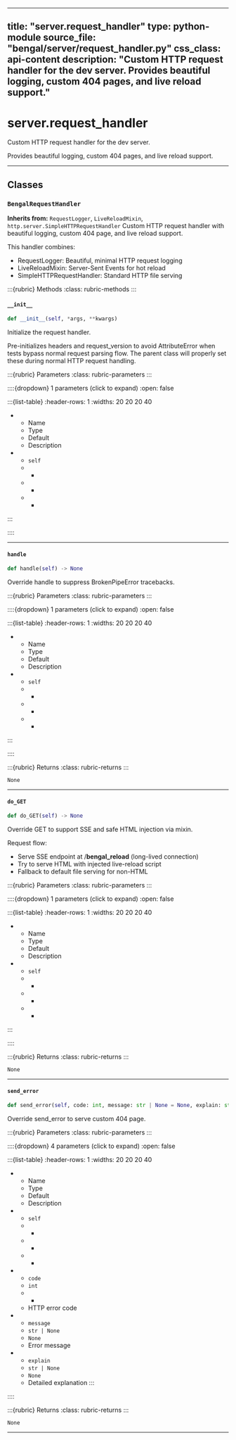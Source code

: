 
---
title: "server.request_handler"
type: python-module
source_file: "bengal/server/request_handler.py"
css_class: api-content
description: "Custom HTTP request handler for the dev server.  Provides beautiful logging, custom 404 pages, and live reload support."
---

# server.request_handler

Custom HTTP request handler for the dev server.

Provides beautiful logging, custom 404 pages, and live reload support.

---

## Classes

### `BengalRequestHandler`

**Inherits from:** `RequestLogger`, `LiveReloadMixin`, `http.server.SimpleHTTPRequestHandler`
Custom HTTP request handler with beautiful logging, custom 404 page, and live reload support.

This handler combines:
- RequestLogger: Beautiful, minimal HTTP request logging
- LiveReloadMixin: Server-Sent Events for hot reload
- SimpleHTTPRequestHandler: Standard HTTP file serving




:::{rubric} Methods
:class: rubric-methods
:::
#### `__init__`
```python
def __init__(self, *args, **kwargs)
```

Initialize the request handler.

Pre-initializes headers and request_version to avoid AttributeError
when tests bypass normal request parsing flow. The parent class will
properly set these during normal HTTP request handling.



:::{rubric} Parameters
:class: rubric-parameters
:::

::::{dropdown} 1 parameters (click to expand)
:open: false

:::{list-table}
:header-rows: 1
:widths: 20 20 20 40

* - Name
  - Type
  - Default
  - Description
* - `self`
  - -
  - -
  - -
:::

::::




---
#### `handle`
```python
def handle(self) -> None
```

Override handle to suppress BrokenPipeError tracebacks.



:::{rubric} Parameters
:class: rubric-parameters
:::

::::{dropdown} 1 parameters (click to expand)
:open: false

:::{list-table}
:header-rows: 1
:widths: 20 20 20 40

* - Name
  - Type
  - Default
  - Description
* - `self`
  - -
  - -
  - -
:::

::::

:::{rubric} Returns
:class: rubric-returns
:::

`None`




---
#### `do_GET`
```python
def do_GET(self) -> None
```

Override GET to support SSE and safe HTML injection via mixin.

Request flow:
- Serve SSE endpoint at /__bengal_reload__ (long-lived connection)
- Try to serve HTML with injected live-reload script
- Fallback to default file serving for non-HTML



:::{rubric} Parameters
:class: rubric-parameters
:::

::::{dropdown} 1 parameters (click to expand)
:open: false

:::{list-table}
:header-rows: 1
:widths: 20 20 20 40

* - Name
  - Type
  - Default
  - Description
* - `self`
  - -
  - -
  - -
:::

::::

:::{rubric} Returns
:class: rubric-returns
:::

`None`




---
#### `send_error`
```python
def send_error(self, code: int, message: str | None = None, explain: str | None = None) -> None
```

Override send_error to serve custom 404 page.



:::{rubric} Parameters
:class: rubric-parameters
:::

::::{dropdown} 4 parameters (click to expand)
:open: false

:::{list-table}
:header-rows: 1
:widths: 20 20 20 40

* - Name
  - Type
  - Default
  - Description
* - `self`
  - -
  - -
  - -
* - `code`
  - `int`
  - -
  - HTTP error code
* - `message`
  - `str | None`
  - `None`
  - Error message
* - `explain`
  - `str | None`
  - `None`
  - Detailed explanation
:::

::::

:::{rubric} Returns
:class: rubric-returns
:::

`None`




---
